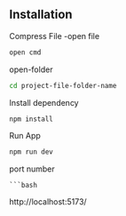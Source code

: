 
## Installation

Compress File 
-open file
```bash
open cmd

```

open-folder

```bash
cd project-file-folder-name
```

Install dependency
```bash
npm install
```
Run App
```bash
npm run dev
``` 
port number

    ```bash
http://localhost:5173/